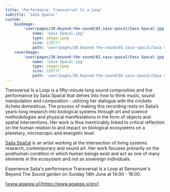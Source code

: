 ```yaml
---
title: 'Performance: Transversal Is a Loop'
subtitle: 'Saša Spačal'
custom:
    bioImage:
        'user/pages/20.beyond-the-sound/02.sasa-spacal/Sasa Spacal.jpg':
            name: 'Sasa Spacal.jpg'
            type: image/jpeg
            size: 229777
            path: 'user/pages/20.beyond-the-sound/02.sasa-spacal/Sasa Spacal.jpg'
    coverImage:
        'user/pages/20.beyond-the-sound/02.sasa-spacal/Sasa Spacal.jpg':
            name: 'Sasa Spacal.jpg'
            type: image/jpeg
            size: 229777
            path: 'user/pages/20.beyond-the-sound/02.sasa-spacal/Sasa Spacal.jpg'
---
```


Transversal Is a Loop is a fifty-minute long sound composition and live performance by Saša Spačal that delves into how to think music, sound manipulation and composition - utilizing her dialogue with the crickets Acheta domesticus. The process of making this recording rests on Saša’s years-long research into biological systems through art and science methodologies and physical manifestations in the form of objects and spatial interventions. Her work is thus inextricably linked to critical reflection on the human relation to and impact on biological ecosystems on a planetary, microscopic and energetic level. 

[Saša Spačal](http://sensorium.is/speakers/sasa-spacal) is an artist working at the intersection of living systems research, contemporary and sound art. Her work focuses primarily on the posthuman condition in which human beings exist and act as one of many elements in the ecosystem and not as sovereign individuals.

Experience Saša's performance Transversal Is a Loop at Sensorium's Beyond The Sound garden on Sunday 14th June at 14:00 - 16:00.

[www.agapea.si](https://www.agapea.si/en/)